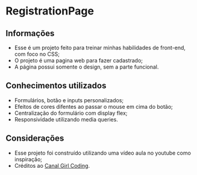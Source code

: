 # RegistrationPage

## Informações 

* Esse é um projeto feito para treinar minhas habilidades de front-end, com foco no CSS;
* O projeto é uma pagina web para fazer cadastrado;
* A página possui somente o design, sem a parte funcional.

## Conhecimentos utilizados 

* Formulários, botão e inputs personalizados;
* Efeitos de cores difentes ao passar o mouse em cima do botão;
* Centralização do formulário com display flex;
* Responsividade utilizando media queries.

## Considerações

* Esse projeto foi construído utilizando uma vídeo aula no youtube como inspiração;
* Créditos ao [Canal Girl Coding](https://www.youtube.com/c/GirlCoding).
